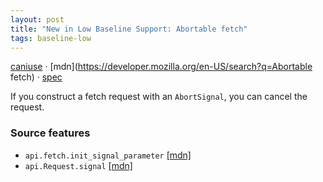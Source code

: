```yaml
---
layout: post
title: "New in Low Baseline Support: Abortable fetch"
tags: baseline-low
---
```


[caniuse](https://caniuse.com/?search=abortable-fetch) · [mdn](https://developer.mozilla.org/en-US/search?q=Abortable fetch) · [spec](https://fetch.spec.whatwg.org/#ref-for-dom-request-signal%E2%91%A1)

If you construct a fetch request with an `AbortSignal`, you can cancel the request.

### Source features

- ``api.fetch.init_signal_parameter`` [[mdn]](https://developer.mozilla.org/en-US/search?q=api.fetch.init_signal_parameter)
- ``api.Request.signal`` [[mdn]](https://developer.mozilla.org/en-US/search?q=api.Request.signal)
